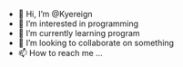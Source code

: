 - 👋 Hi, I’m @Kyereign
- 👀 I’m interested in programming
- 🌱 I’m currently learning program
- 💞️ I’m looking to collaborate on something
- 📫 How to reach me ...

<!---
Kyereign/Kyereign is a ✨ special ✨ repository because its `README.md` (this file) appears on your GitHub profile.
You can click the Preview link to take a look at your changes.
--->
